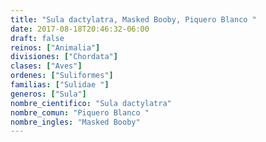 ```yaml
---
title: "Sula dactylatra, Masked Booby, Piquero Blanco "
date: 2017-08-18T20:46:32-06:00
draft: false
reinos: ["Animalia"]
divisiones: ["Chordata"]
clases: ["Aves"]
ordenes: ["Suliformes"]
familias: ["Sulidae "]
generos: ["Sula"]
nombre_cientifico: "Sula dactylatra"
nombre_comun: "Piquero Blanco "
nombre_ingles: "Masked Booby"
---
```

